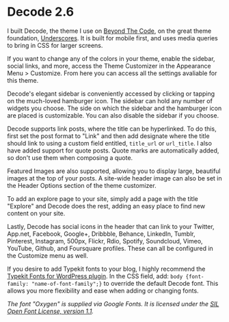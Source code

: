 # Decode 2.6
I built Decode, the theme I use on [Beyond The Code](http://beyondtheco.de), on the great theme foundation, [Underscores](http://underscores.me). It is built for mobile first, and uses media queries to bring in CSS for larger screens. 

If you want to change any of the colors in your theme, enable the sidebar, social links, and more, access the Theme Customizer in the Appearance Menu > Customize. From here you can access all the settings avaliable for this theme. 

Decode's elegant sidebar is conveniently accessed by clicking or tapping on the much-loved hamburger icon. The sidebar can hold any number of widgets you choose. The side on which the sidebar and the hamburger icon are placed is customizable. You can also disable the sidebar if you choose.

Decode supports link posts, where the title can be hyperlinked. To do this, first set the post format to "Link" and then add designate where the title should link to using a custom field entitled, `title_url` or `url_title`. I also have added support for quote posts. Quote marks are automatically added, so don't use them when composing a quote.

Featured Images are also supported, allowing you to display large, beautiful images at the top of your posts. A site-wide header image can also be set in the Header Options section of the theme customizer.

To add an explore page to your site, simply add a page with the title "Explore" and Decode does the rest, adding an easy place to find new content on your site. 

Lastly, Decode has social icons in the header that can link to your Twitter, App.net, Facebook, Google+, Dribbble, Behance, LinkedIn, Tumblr, Pinterest, Instagram, 500px, Flickr, Rdio, Spotify, Soundcloud, Vimeo, YouTube, Github, and Foursquare profiles. These can all be configured in the Customize menu as well. 


If you desire to add Typekit fonts to your blog, I highly recommend the [Typekit Fonts for WordPress plugin](http://wordpress.org/plugins/typekit-fonts-for-wordpress/). In the CSS field, add: `body {font-family: "name-of-font-family";}` to override the default Decode font. This allows you more flexibility and ease when adding or changing fonts. 

*The font "Oxygen" is supplied via Google Fonts. It is licensed under the [SIL Open Font License, version 1.1](http://scripts.sil.org/cms/scripts/page.php?site_id=nrsi&id=OFL).*